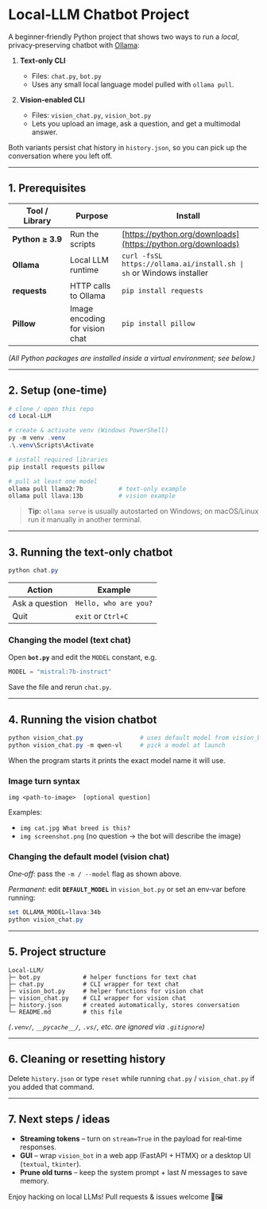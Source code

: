 # Local‑LLM Chatbot Project

A beginner‑friendly Python project that shows two ways to run a *local*, privacy‑preserving chatbot with [Ollama](https://ollama.ai):

1. **Text‑only CLI**

   * Files: `chat.py`, `bot.py`
   * Uses any small local language model pulled with `ollama pull`.
2. **Vision‑enabled CLI**

   * Files: `vision_chat.py`, `vision_bot.py`
   * Lets you upload an image, ask a question, and get a multimodal answer.

Both variants persist chat history in `history.json`, so you can pick up the conversation where you left off.

---

## 1. Prerequisites

| Tool / Library   | Purpose                        | Install                                                              |
| ---------------- | ------------------------------ | -------------------------------------------------------------------- |
| **Python ≥ 3.9** | Run the scripts                | [https://python.org/downloads](https://python.org/downloads)         |
| **Ollama**       | Local LLM runtime              | `curl -fsSL https://ollama.ai/install.sh \| sh` or Windows installer |
| **requests**     | HTTP calls to Ollama           | `pip install requests`                                               |
| **Pillow**       | Image encoding for vision chat | `pip install pillow`                                                 |

*(All Python packages are installed inside a virtual environment; see below.)*

---

## 2. Setup (one‑time)

```powershell
# clone / open this repo
cd Local-LLM

# create & activate venv (Windows PowerShell)
py -m venv .venv
.\.venv\Scripts\Activate

# install required libraries
pip install requests pillow

# pull at least one model
ollama pull llama2:7b          # text‑only example
ollama pull llava:13b          # vision example
```

> **Tip:** `ollama serve` is usually autostarted on Windows; on macOS/Linux run it manually in another terminal.

---

## 3. Running the **text‑only** chatbot

```powershell
python chat.py
```

| Action         | Example               |
| -------------- | --------------------- |
| Ask a question | `Hello, who are you?` |
| Quit           | `exit` or `Ctrl+C`    |

### Changing the model (text chat)

Open **`bot.py`** and edit the `MODEL` constant, e.g.

```python
MODEL = "mistral:7b-instruct"
```

Save the file and rerun `chat.py`.

---

## 4. Running the **vision** chatbot

```powershell
python vision_chat.py                # uses default model from vision_bot.py
python vision_chat.py -m qwen-vl     # pick a model at launch
```

When the program starts it prints the exact model name it will use.

### Image turn syntax

```
img <path-to-image>  [optional question]
```

Examples:

* `img cat.jpg What breed is this?`
* `img screenshot.png` (no question → the bot will describe the image)

### Changing the default model (vision chat)

*One‑off*: pass the `-m / --model` flag as shown above.

*Permanent*: edit **`DEFAULT_MODEL`** in `vision_bot.py` or set an env‑var before running:

```powershell
set OLLAMA_MODEL=llava:34b
python vision_chat.py
```

---

## 5. Project structure

```
Local-LLM/
├─ bot.py            # helper functions for text chat
├─ chat.py           # CLI wrapper for text chat
├─ vision_bot.py     # helper functions for vision chat
├─ vision_chat.py    # CLI wrapper for vision chat
├─ history.json      # created automatically, stores conversation
└─ README.md         # this file
```

*(`.venv/`, `__pycache__/`, `.vs/`, etc. are ignored via `.gitignore`)*

---

## 6. Cleaning or resetting history

Delete `history.json` or type `reset` while running `chat.py` / `vision_chat.py` if you added that command.

---

## 7. Next steps / ideas

* **Streaming tokens** – turn on `stream=True` in the payload for real‑time responses.
* **GUI** – wrap `vision_bot` in a web app (FastAPI + HTMX) or a desktop UI (`textual`, `tkinter`).
* **Prune old turns** – keep the system prompt + last *N* messages to save memory.

Enjoy hacking on local LLMs! Pull requests & issues welcome 🤖🖼️
